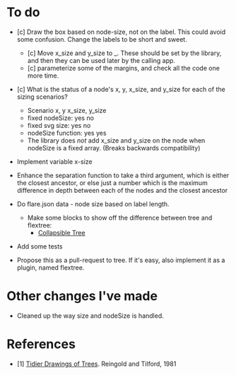 # To do

* [c] Draw the box based on node-size, not on the label.  This could avoid some
  confusion. Change the labels to be short and sweet.
    * [c] Move x_size and y_size to _. These should be set by the library, and
      then they can be used later by the calling app.
    * [c] parameterize some of the margins, and check all the code one more time.

* [c] What is the status of a node's x, y, x_size, and y_size for each of the sizing
  scenarios?
    - Scenario             x, y    x_size, y_size
    - fixed nodeSize:      yes          no
    - fixed svg size:      yes          no
    - nodeSize function:   yes          yes

    * The library does *not* add x_size and y_size on the node when nodeSize
      is a fixed array. (Breaks backwards compatibility)


* Implement variable x-size

* Enhance the separation function to take a third argument, which is either
  the closest ancestor, or else just a number which is the maximum difference
  in depth between each of the nodes and the closest ancestor

* Do flare.json data - node size based on label length.
    * Make some blocks to show off the difference between tree and flextree:
        * [Collapsible Tree](http://bl.ocks.org/mbostock/4339083)

* Add some tests


* Propose this as a pull-request to 
  tree. If it's easy, also implement it as a plugin, named flextree.




# Other changes I've made

* Cleaned up the way size and nodeSize is handled.



# References

* [1] [Tidier Drawings of Trees](http://emr.cs.iit.edu/~reingold/tidier-drawings.pdf).
  Reingold and Tilford, 1981




